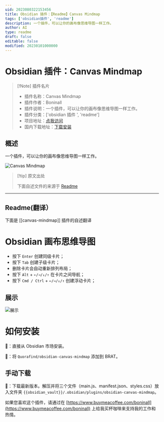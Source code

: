 ```yaml
---
uid: 2023080322153456
title: Obsidian 插件：【Readme】Canvas Mindmap
tags: ['obsidian插件', 'readme']
description: 一个插件，可以让你的画布像思维导图一样工作。
author: AI
type: readme
draft: false
editable: false
modified: 20230101000000
---
```


# Obsidian 插件：Canvas Mindmap

> [!Note] 插件名片
> - 插件名称：Canvas Mindmap
> - 插件作者：Boninall
> - 插件说明：一个插件，可以让你的画布像思维导图一样工作。
> - 插件分类：['obsidian 插件 ', 'readme']
> - 项目地址：[点我访问](https://github.com/Quorafind/Obsidian-Canvas-MindMap)
> - 国内下载地址：[下载安装](https://pkmer.cn/products/plugin/pluginMarket/?canvas-mindmap)

## 概述

一个插件，可以让你的画布像思维导图一样工作。

![Canvas Mindmap](https://cdn.pkmer.cn/covers/canvas-mindmap_new.gif!pkmer)

> [!tip] 原文出处
>
>下面自述文件的来源于 [Readme](https://ghproxy.net/https://raw.githubusercontent.com/Quorafind/Obsidian-Canvas-MindMap/master/README.md)
>

---

## Readme(翻译）

下面是 [[canvas-mindmap]] 插件的自述翻译

# Obsidian 画布思维导图

- 按下 `Enter` 创建同级卡片；
- 按下 `Tab` 创建子级卡片；
- 删除卡片会自动重新排列布局；
- 按下 `Alt` + `←/→/↓/↑` 在卡片之间导航；
- 按下 `Cmd / Ctrl` + `←/→/↓/↑` 创建浮动卡片；

## 展示

![展示](https://raw.githubusercontent.com/Quorafind/obsidian-canvas-mindmap/master/showcase.gif)

# 如何安装

💜：直接从 Obsidian 市场安装。

🚗：将 `Quorafind/obsidian-canvas-mindmap` 添加到 BRAT。

## 手动下载

🚚：下载最新版本。解压并将三个文件（main.js、manifest.json、styles.css）放入文件夹 `{{obsidian_vault}}/.obsidian/plugins/obsidian-canvas-mindmap`。

如果您喜欢这个插件，请通过在 [https://www.buymeacoffee.com/boninall](https://www.buymeacoffee.com/boninall) 上给我买杯咖啡来支持我的工作和热情。
